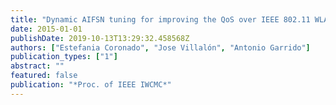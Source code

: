 ```yaml
---
title: "Dynamic AIFSN tuning for improving the QoS over IEEE 802.11 WLANs"
date: 2015-01-01
publishDate: 2019-10-13T13:29:32.458568Z
authors: ["Estefania Coronado", "Jose Villalón", "Antonio Garrido"]
publication_types: ["1"]
abstract: ""
featured: false
publication: "*Proc. of IEEE IWCMC*"
---
```


